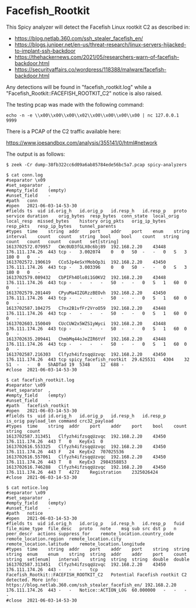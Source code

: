 # Facefish_Rootkit

This Spicy analyzer will detect the Facefish Linux rootkit C2 as described in:

- https://blog.netlab.360.com/ssh_stealer_facefish_en/
- https://blogs.juniper.net/en-us/threat-research/linux-servers-hijacked-to-implant-ssh-backdoor
- https://thehackernews.com/2021/05/researchers-warn-of-facefish-backdoor.html
- https://securityaffairs.co/wordpress/118388/malware/facefish-backdoor.html

Any detections will be found in "facefish_rootkit.log" while a "Facefish_Rootkit::FACEFISH_ROOTKIT_C2" notice 
is also raised.

The testing pcap was made with the following command:

```
echo -n -e \\x00\\x00\\x00\\x02\\x00\\x00\\x00\\x00 | nc 127.0.0.1 9999
```

There is a PCAP of the C2 traffic available here:

https://www.joesandbox.com/analysis/355141/0/html#network

The output is as follows:

```
$ zeek -Cr dump-38fb322cc6d09a6ab85784ede56bc5a7.pcap spicy-analyzers

$ cat conn.log
#separator \x09
#set_separator	,
#empty_field	(empty)
#unset_field	-
#path	conn
#open	2021-06-03-14-53-30
#fields	ts	uid	id.orig_h	id.orig_p	id.resp_h	id.resp_p	proto	service	duration	orig_bytes	resp_bytes	conn_state	local_orig	local_resp	missed_bytes	history	orig_pkts	orig_ip_bytes	resp_pkts	resp_ip_bytes	tunnel_parents
#types	time	string	addr	port	addr	port	enum	string	interval	count	count	string	bool	bool	count	string	count	count	count	count	set[string]
1613702572.079957	CWc0UD3fGLX0c6bj89	192.168.2.20	43448	176.111.174.26	443	tcp	-	3.002074	0	0	S0	-	-	0	S	3	180	0	0	-
1613702572.190619	CCo5Jp4eSxYMobOp3i	192.168.2.20	43450	176.111.174.26	443	tcp	-	3.003396	0	0	S0	-	-	0	S	3	180	0	0	-
1613702579.089432	CbPIFh4Olo8i1G0KV2	192.168.2.20	43448	176.111.174.26	443	tcp	-	-	-	-	S0	-	-	0	S	1	60	0	0	-
1613702579.201449	CPyuMa4IZGRzzBEOvh	192.168.2.20	43450	176.111.174.26	443	tcp	-	-	-	-	S0	-	-	0	S	1	60	0	0	-
1613702587.104275	C7nx2B1vfFr2VroO59	192.168.2.20	43448	176.111.174.26	443	tcp	-	-	-	-	S0	-	-	0	S	1	60	0	0	-
1613702603.150049	CUcCUW2x5WZS1yWyci	192.168.2.20	43448	176.111.174.26	443	tcp	-	-	-	-	S0	-	-	0	S	1	60	0	0	-
1613702635.209441	ChmbMq44oJeZIR6tVf	192.168.2.20	43448	176.111.174.26	443	tcp	-	-	-	-	S0	-	-	0	S	1	60	0	0	-
1613702587.216303	Clfyzh4ifzsqqUzvqc	192.168.2.20	43450	176.111.174.26	443	tcp	spicy_facefish_rootkit	29.625531	4304	32	S1	-	-	0	ShADTad	19	5348	12	688	-
#close	2021-06-03-14-53-30

$ cat facefish_rootkit.log 
#separator \x09
#set_separator	,
#empty_field	(empty)
#unset_field	-
#path	facefish_rootkit
#open	2021-06-03-14-53-30
#fields	ts	uid	id.orig_h	id.orig_p	id.resp_h	id.resp_p	is_orig	payload_len	command	crc32_payload
#types	time	string	addr	port	addr	port	bool	count	string	count
1613702587.313451	Clfyzh4ifzsqqUzvqc	192.168.2.20	43450	176.111.174.26	443	T	0	KeyEx1	0
1613702616.553325	Clfyzh4ifzsqqUzvqc	192.168.2.20	43450	176.111.174.26	443	F	24	KeyEx2	707025536
1613702616.557061	Clfyzh4ifzsqqUzvqc	192.168.2.20	43450	176.111.174.26	443	T	8	KeyEx3	2984358853
1613702616.746288	Clfyzh4ifzsqqUzvqc	192.168.2.20	43450	176.111.174.26	443	T	4272	Registration	2325026424
#close	2021-06-03-14-53-30

$ cat notice.log 
#separator \x09
#set_separator	,
#empty_field	(empty)
#unset_field	-
#path	notice
#open	2021-06-03-14-53-30
#fields	ts	uid	id.orig_h	id.orig_p	id.resp_h	id.resp_p	fuid	file_mime_type	file_desc	proto	note	msg	sub	src	dst	p	n	peer_descr	actions	suppress_for	remote_location.country_code	remote_location.region	remote_location.city	remote_location.latitude	remote_location.longitude
#types	time	string	addr	port	addr	port	string	string	string	enum	enum	string	string	addr	addr	port	count	string	set[enum]	interval	string	string	string	double	double
1613702587.313451	Clfyzh4ifzsqqUzvqc	192.168.2.20	43450	176.111.174.26	443	-	-	-	tcp	Facefish_Rootkit::FACEFISH_ROOTKIT_C2	Potential Facefish rootkit C2 detected.	More info: https://blog.netlab.360.com/ssh_stealer_facefish_en/	192.168.2.20	176.111.174.26	443	-	-	Notice::ACTION_LOG	60.000000	-	-	-	-
#close	2021-06-03-14-53-30
```
